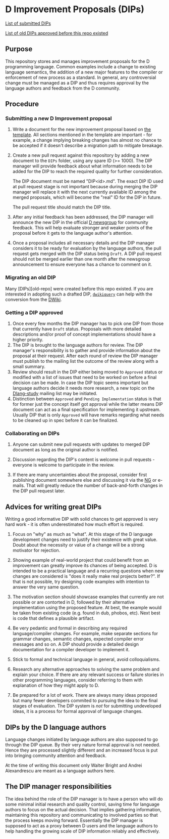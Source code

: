 # D Improvement Proposals (DIPs)

[List of submitted DIPs](https://github.com/dlang/DIPs/blob/master/DIPs/README.md)

[List of old DIPs approved before this repo existed](https://github.com/dlang/DIPs/blob/master/DIPs/archive/README.md)

## Purpose

This repository stores and manages improvement proposals for the D programming
language. Common examples include a change to existing language semantics,
the addition of a new major features to the compiler or enforcement of new process as a
standard. In general, any controversial change must be managed as a DIP and
thus requires approval by the language authors and feedback from the D
community.

## Procedure

### Submitting a new D Improvement proposal

1. Write a document for the new improvement proposal based on
   [the template](https://github.com/dlang/DIPs/blob/master/Template.md).
   All sections mentioned in the template are important - for example, a change
   implying breaking changes has almost no chance to be accepted if it
   doesn't describe a migration path to mitigate breakage.

2. Create a new pull request against this repository by adding a new document to
   the `DIPs` folder, using any spare ID (>= 1000). The DIP manager will
   provide feedback about what information needs to be added for the DIP to reach
   the required quality for further consideration.

   The DIP document must be named "DIP\<id\>.md". The exact DIP ID used at pull
   request stage is not important because during merging the DIP manager will
   replace it with the next currently available ID among the merged proposals,
   which will become the "real" ID for the DIP in future.

   The pull request title should match the DIP title.

3. After any initial feedback has been addressed, the DIP manager will announce the new DIP
   in the official [D newsgroup](http://forum.dlang.org/group/announce) for community feedback.
   This will help evaluate stronger and weaker points of the proposal before it gets to
   the language author's attention.

3. Once a proposal includes all necessary details and the DIP manager considers it
   to be ready for evaluation by the language authors, the pull request gets merged
   with the DIP status being `Draft`. A DIP pull request should not be merged
   earlier than one month after the newsgroup announcement to ensure everyone has a
   chance to comment on it.

### Migrating an old DIP

Many [DIPs][old-repo] were created before this repo existed.
If you are interested in adopting such a drafted DIP, [`dwikiquery`][dwikiquery]
can help with the conversion from the [DWiki][old-dips].

[dwikiquery]: https://github.com/dlang/DIPs/tree/master/tools/dwikiquery
[old-dips]: https://wiki.dlang.org/DIPs

### Getting a DIP approved

1. Once every few months the DIP manager has to pick one DIP from those
   that currently have `Draft` status. Proposals with more detailed
   descriptions and/or proof of concept implementations should have a higher
   priority.
2. The DIP is brought to the language authors for review. The DIP manager's
   responsibility is to gather and provide information about the proposal
   at their request. After each round of review the DIP manager must publish
   to the mailing list the outcome of the review along with a small summary.
3. Review should result in the DIP either being moved to `Approved` status or
   modified with a list of issues that need to be worked on before a final
   decision can be made. In case the DIP topic seems important but language
   authors decide it needs more research, a new topic on the
   [Dlang-study](http://lists.puremagic.com/cgi-bin/mailman/listinfo/dlang-study)
   mailing list may be initiated.
4. Distinction between `Approved` and `Pending Implementation` status is that
   for former just the concept itself got approval while the latter means DIP
   document can act as a final specification for implementing it upstream.
   Usually DIP that is only `Approved` will have remarks regarding what needs
   to be cleaned up in spec before it can be finalized.

### Collaborating on DIPs

1. Anyone can submit new pull requests with updates to merged DIP document as
   long as the original author is notified.

2. Discussion regarding the DIP's content is welcome in pull requests - everyone
   is welcome to participate in the review.

3. If there are many uncertainties about the proposal, consider first publishing
   document somewhere else and discussing it via the [NG](http://forum.dlang.org/group/general)
   or e-mails. That will greatly reduce the number of back-and-forth changes in the
   DIP pull request later.

## Advices for writing great DIPs

Writing a good informative DIP with solid chances to get approved is very
hard work - it is often underestimated how much effort is required.

1. Focus on "why" as much as "what". At this stage of the D language development
   changes need to justify their existence with great value. Doubt about the
   necessity or value of a change will be a strong motivator for rejection.

2. Showing example of real-world project that could benefit from an
   improvement can greatly improve its chances of being accepted. D is intended
   to be a practical language and a recurring questions when new
   changes are considered is "does it really make real projects better?". If
   that is not possible, try designing code examples with intention to answer
   the very same question.

3. The motivation section should showcase examples that currently are not
   possible or are contorted in D, followed by their alternative implementation
   using the proposed feature. At best, the example would be taken from existing
   code (e.g. found in dub, phobos, etc). Next best is code that defines a
   plausible artifact.   

4. Be very pedantic and formal in describing any required language/compiler
   changes. For example, make separate sections for grammar changes, semantic
   changes, expected compiler error messages and so on. A DIP should provide
   a detailed design documentation for a compiler developer to implement it.

5. Stick to formal and technical language in general, avoid colloquialisms.  

6. Research any alternative approaches to solving the same problem and explain
   your choice. If there are any relevant success or failure stories in
   other programming languages, consider referring to them with explanation
   of how they might apply to D.

7. Be prepared for a lot of work. There are always many ideas proposed but
   many fewer developers commited to pursuing the idea to the final stages of
   evaluation. The DIP system is _not_ for submitting undeveloped ideas, it is
   a process for formal approval of language changes.

## DIPs by the D language authors

Language changes initiated by language authors are also supposed to go through
the DIP queue. By their very nature formal approval is not needed.
Hence they are processed slightly different and an
increased focus is put into bringing community attention and feedback.

At the time of writing this document only Walter Bright and Andrei Alexandrescu
are meant as a language authors here.

## The DIP manager responsibilities

The idea behind the role of the DIP manager is to have a person who will do some
minimal initial research and quality control, saving time for language authors
to focus on the actual decision. That implies gathering information, maintaining
this repository and communicating to involved parties so that the process keeps
moving forward. Essentially the DIP manager is supposed to act as a proxy between
D users and the language authors to help handling the growing scale of DIP
information reliably and effectively.
